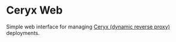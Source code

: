 # Ceryx Web

Simple web interface for managing [Ceryx (dynamic reverse proxy)](https://github.com/sourcelair/ceryx) deployments.
